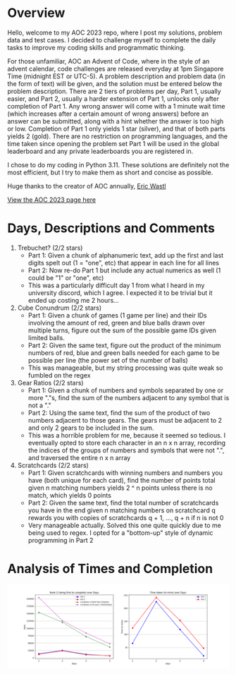# Overview
Hello, welcome to my AOC 2023 repo, where I post my solutions, problem data and test cases. I decided to challenge myself to complete the daily tasks to improve my coding skills and programmatic thinking.

For those unfamiliar, AOC an Advent of Code, where in the style of an advent calendar, code challenges are released everyday at 1pm Singapore Time (midnight EST or UTC-5). A problem description and problem data (in the form of text) will be given, and the solution must be entered below the problem description. There are 2 tiers of problems per day, Part 1, usually easier, and Part 2, usually a harder extension of Part 1, unlocks only after completion of Part 1. Any wrong answer will come with a 1 minute wait time (which increases after a certain amount of wrong answers) before an answer can be submitted, along with a hint whether the answer is too high or low. Completion of Part 1 only yields 1 star (silver), and that of both parts yields 2 (gold). There are no restriction on programming languages, and the time taken since opening the problem set Part 1 will be used in the global leaderboard and any private leaderboards you are registered in.

I chose to do my coding in Python 3.11. These solutions are definitely not the most efficient, but I try to make them as short and concise as possible.

Huge thanks to the creator of AOC annually, [Eric Wastl](http://was.tl/)

[View the AOC 2023 page here](https://adventofcode.com/2023/about)

# Days, Descriptions and Comments
1. Trebuchet? (2/2 stars)
    * Part 1: Given a chunk of alphanumeric text, add up the first and last digits spelt out (1 = "one", etc) that appear in each line for all lines
    * Part 2: Now re-do Part 1 but include any actual numerics as well (1 could be "1" or "one", etc)
    * This was a particularly difficult day 1 from what I heard in my university discord, which I agree. I expected it to be trivial but it ended up costing me 2 hours...
2. Cube Conundrum (2/2 stars)
    * Part 1: Given a chunk of games (1 game per line) and their IDs involving the amount of red, green and blue balls drawn over multiple turns, figure out the sum of the possible game IDs given limited balls.
    * Part 2: Given the same text, figure out the product of the minimum numbers of red, blue and green balls needed for each game to be possible per line (the power set of the number of balls)
    * This was manageable, but my string processing was quite weak so fumbled on the regex
3. Gear Ratios (2/2 stars)
    * Part 1: Given a chunk of numbers and symbols separated by one or more "."s, find the sum of the numbers adjacent to any symbol that is not a "."
    * Part 2: Using the same text, find the sum of the product of two numbers adjacent to those gears. The gears must be adjacent to 2 and only 2 gears to be included in the sum.
    * This was a horrible problem for me, because it seemed so tedious. I eventually opted to store each character in an n x n array, recording the indices of the groups of numbers and symbols that were not ".", and traversed the entire n x n array
4. Scratchcards (2/2 stars)
    * Part 1: Given scratchcards with winning numbers and numbers you have (both unique for each card), find the number of points total given n matching numbers yields 2 ^ n points unless there is no match, which yields 0 points
    * Part 2: Given the same text, find the total number of scratchcards you have in the end given n matching numbers on scratchcard q rewards you with copies of scratchcards q + 1, ..., q + n if n is not 0
    * Very manageable actually. Solved this one quite quickly due to me being used to regex. I opted for a "bottom-up" style of dynamic programming in Part 2


# Analysis of Times and Completion
![](stats/stat_of_the_day.png?raw=true)

